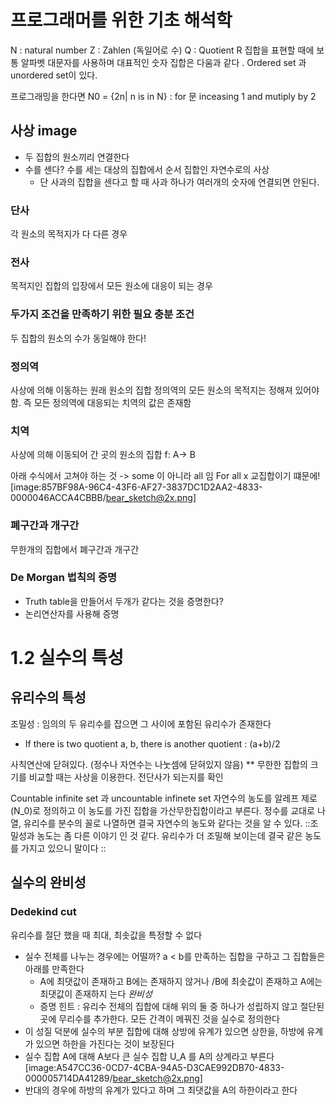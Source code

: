 # 프로그래머를 위한 기초 해석학 
N : natural number
Z : Zahlen (독일어로 수)
Q : Quotient
R 
집합을 표현할 때에 보통 알파벳 대문자를 사용하며 대표적인 숫자 집합은 다움과 같다 . Ordered set 과 unordered set이 있다. 

프로그래밍을 한다면 
N0 = {2n| n is in N} : for 문 inceasing 1 and mutiply by 2 

## 사상 image 
* 두 집합의 원소끼리 연결한다 
* 수를 센다? 수를 세는 대상의 집합에서 순서 집합인 자연수로의 사상
	* 단 사과의 집합을 센다고 할 때 사과 하나가 여러개의 숫자에 연결되면 안된다. 
### 단사
각 원소의 목적지가 다 다른 경우 
### 전사 
목적지인 집합의 입장에서 모든 원소에 대응이 되는 경우 

### 두가지 조건을 만족하기 위한 필요 충분 조건 
두 집합의 원소의 수가 동일해야 한다! 

### 정의역 
사상에 의해 이동하는 원래 원소의 집합 
정의역의 모든 원소의 목적지는 정해져 있어야 함. 즉 모든 정의역에 대응되는 치역의 값은 존재함 
### 치역 
사상에 의해 이동되어 간 곳의 원소의 집합 
f: A-> B

아래 수식에서 고쳐야 하는 것 -> some 이 아니라 all 임 
For all x  교집합이기 떄문에! 
[image:857BF98A-96C4-43F6-AF27-3837DC1D2AA2-4833-0000046ACCA4CBBB/bear_sketch@2x.png]

### 폐구간과 개구간
 무한개의 집합에서 폐구간과 개구간

### De Morgan 법칙의 증명 
* Truth table을 만들어서 두개가 같다는 것을 증명한다?
* 논리연산자를 사용해 증명 


# 1.2 실수의 특성 
## 유리수의 특성 
조밀성 : 임의의 두 유리수를 잡으면 그 사이에 포함된 유리수가 존재한다
* If there is two quotient a, b, there is another quotient : (a+b)/2


사칙연산에 닫혀있다. (정수나 자연수는 나눗셈에 닫혀있지 않음)
** 무한한 집합의 크기를 비교할 때는 사상을 이용한다. 전단사가 되는지를 확인 

Countable infinite set 과 uncountable infinete set 
자연수의 농도를 알레프 제로 (N_0)로 정의하고 이 농도를 가진 집합을 가산무한집합이라고 부른다. 정수를 교대로 나열, 유리수를 분수의 꼴로 나열하면 결국 자연수의 농도와 같다는 것을 알 수 있다. ::조밀성과 농도는 좀 다른 이야기 인 것 같다. 유리수가 더 조밀해 보이는데 결국 같은 농도를 가지고 있으니 말이다 ::

## 실수의 완비성 
### Dedekind cut 
유리수를 절단 했을 때 최대, 최솟값을 특정할 수 없다 
* 실수 전체를 나누는 경우에는 어떨까?  a < b를 만족하는 집합을 구하고 그 집합들은 아래를 만족한다 
	* A에 최댓값이 존재하고 B에는 존재하지 않거나 /B에 최솟값이 존재하고 A에는 최댓값이 존재하지 는다 *완비성*
	* 증명 힌트 : 유리수 전체의 집합에 대해 위의 둘 중 하나가 성립하지 않고 절단된 곳에 무리수를 추가한다. 모든 간격이 메꿔진 것을 실수로 정의한다 
* 이 성질 덕분에 실수의 부분 집합에 대해 상방에 유계가 있으면 상한을, 하방에 유계가 있으면 하한을 가진다는 것이 보장된다 
* 실수 집합 A에 대해 A보다 큰 실수 집합 U_A 를 A의 상계라고 부른다 
[image:A547CC36-0CD7-4CBA-94A5-D3CAE992DB70-4833-000005714DA41289/bear_sketch@2x.png]
* 반대의 경우에 하방의 유계가 있다고 하며 그 최댓값을 A의 하한이라고 한다 
